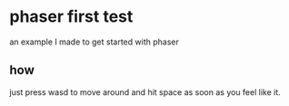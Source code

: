 # phaser first test

an example I made to get started with phaser

## how

just press wasd to move around and hit space as soon as you feel like it.